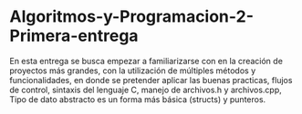 # Algoritmos-y-Programacion-2-Primera-entrega

En esta entrega se busca empezar a familiarizarse con en la creación de proyectos más grandes, con la utilización de múltiples métodos y funcionalidades, en donde se pretender aplicar las buenas practicas, flujos de control, sintaxis del lenguaje C, manejo de archivos.h y archivos.cpp, Tipo de dato abstracto es un forma más básica (structs) y punteros.
